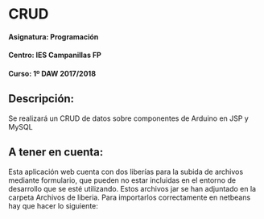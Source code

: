 # CRUD
#### Asignatura: Programación
#### Centro: IES Campanillas FP
#### Curso: 1º DAW 2017/2018

## Descripción:
Se realizará un CRUD de datos sobre componentes de Arduino en JSP y MySQL

## A tener en cuenta:
Esta aplicación web cuenta con dos liberías para la subida de archivos mediante formulario, que pueden no estar incluidas en el entorno de desarrollo que se esté utilizando. Estos archivos jar se han adjuntado en la carpeta Archivos de liberia. Para importarlos correctamente en netbeans hay que hacer lo siguiente:
